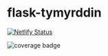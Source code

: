 # flask-tymyrddin

[![Netlify Status](https://api.netlify.com/api/v1/badges/a81949fc-2133-4808-b9a5-ebbad7ed1764/deploy-status)](https://app.netlify.com/sites/tymyrddin/deploys)

![coverage badge](./coverage.svg)